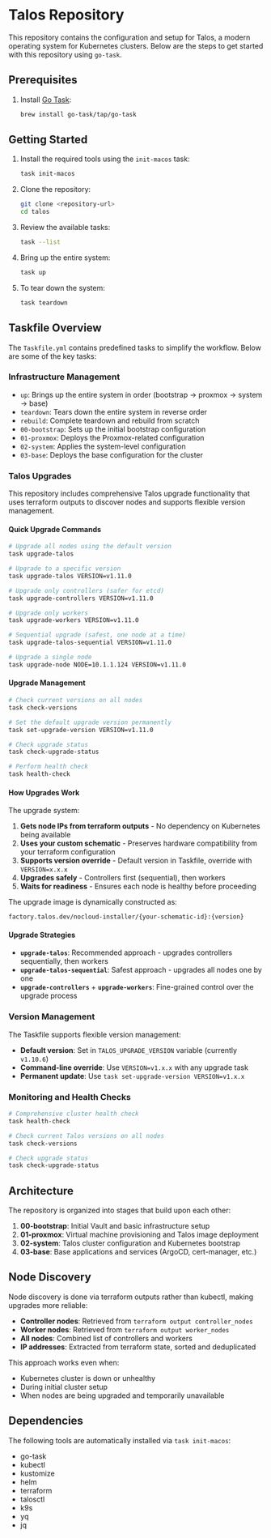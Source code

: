 # Talos Repository

This repository contains the configuration and setup for Talos, a modern operating system for Kubernetes clusters. Below are the steps to get started with this repository using `go-task`.

## Prerequisites

1. Install [Go Task](https://taskfile.dev/):
   ```bash
   brew install go-task/tap/go-task
   ```

## Getting Started

1. Install the required tools using the `init-macos` task:
   ```bash
   task init-macos
   ```

2. Clone the repository:
   ```bash
   git clone <repository-url>
   cd talos
   ```

3. Review the available tasks:
   ```bash
   task --list
   ```

4. Bring up the entire system:
   ```bash
   task up
   ```

5. To tear down the system:
   ```bash
   task teardown
   ```

## Taskfile Overview

The `Taskfile.yml` contains predefined tasks to simplify the workflow. Below are some of the key tasks:

### Infrastructure Management
- `up`: Brings up the entire system in order (bootstrap → proxmox → system → base)
- `teardown`: Tears down the entire system in reverse order
- `rebuild`: Complete teardown and rebuild from scratch
- `00-bootstrap`: Sets up the initial bootstrap configuration
- `01-proxmox`: Deploys the Proxmox-related configuration  
- `02-system`: Applies the system-level configuration
- `03-base`: Deploys the base configuration for the cluster

### Talos Upgrades

This repository includes comprehensive Talos upgrade functionality that uses terraform outputs to discover nodes and supports flexible version management.

#### Quick Upgrade Commands

```bash
# Upgrade all nodes using the default version
task upgrade-talos

# Upgrade to a specific version
task upgrade-talos VERSION=v1.11.0

# Upgrade only controllers (safer for etcd)
task upgrade-controllers VERSION=v1.11.0

# Upgrade only workers
task upgrade-workers VERSION=v1.11.0

# Sequential upgrade (safest, one node at a time)
task upgrade-talos-sequential VERSION=v1.11.0

# Upgrade a single node
task upgrade-node NODE=10.1.1.124 VERSION=v1.11.0
```

#### Upgrade Management

```bash
# Check current versions on all nodes
task check-versions

# Set the default upgrade version permanently
task set-upgrade-version VERSION=v1.11.0

# Check upgrade status
task check-upgrade-status

# Perform health check
task health-check
```

#### How Upgrades Work

The upgrade system:
1. **Gets node IPs from terraform outputs** - No dependency on Kubernetes being available
2. **Uses your custom schematic** - Preserves hardware compatibility from your terraform configuration
3. **Supports version override** - Default version in Taskfile, override with `VERSION=x.x.x`
4. **Upgrades safely** - Controllers first (sequential), then workers
5. **Waits for readiness** - Ensures each node is healthy before proceeding

The upgrade image is dynamically constructed as:
```
factory.talos.dev/nocloud-installer/{your-schematic-id}:{version}
```

#### Upgrade Strategies

- **`upgrade-talos`**: Recommended approach - upgrades controllers sequentially, then workers
- **`upgrade-talos-sequential`**: Safest approach - upgrades all nodes one by one
- **`upgrade-controllers`** + **`upgrade-workers`**: Fine-grained control over the upgrade process

### Version Management

The Taskfile supports flexible version management:

- **Default version**: Set in `TALOS_UPGRADE_VERSION` variable (currently `v1.10.6`)
- **Command-line override**: Use `VERSION=v1.x.x` with any upgrade task
- **Permanent update**: Use `task set-upgrade-version VERSION=v1.x.x`

### Monitoring and Health Checks

```bash
# Comprehensive cluster health check
task health-check

# Check current Talos versions on all nodes  
task check-versions

# Check upgrade status
task check-upgrade-status
```

## Architecture

The repository is organized into stages that build upon each other:

1. **00-bootstrap**: Initial Vault and basic infrastructure setup
2. **01-proxmox**: Virtual machine provisioning and Talos image deployment
3. **02-system**: Talos cluster configuration and Kubernetes bootstrap
4. **03-base**: Base applications and services (ArgoCD, cert-manager, etc.)

## Node Discovery

Node discovery is done via terraform outputs rather than kubectl, making upgrades more reliable:

- **Controller nodes**: Retrieved from `terraform output controller_nodes`
- **Worker nodes**: Retrieved from `terraform output worker_nodes`  
- **All nodes**: Combined list of controllers and workers
- **IP addresses**: Extracted from terraform state, sorted and deduplicated

This approach works even when:
- Kubernetes cluster is down or unhealthy
- During initial cluster setup
- When nodes are being upgraded and temporarily unavailable

## Dependencies

The following tools are automatically installed via `task init-macos`:

- go-task
- kubectl  
- kustomize
- helm
- terraform
- talosctl
- k9s
- yq
- jq
